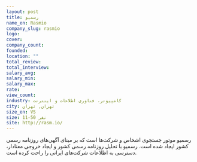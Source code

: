 ```yaml
---
layout: post
title: رسمیو
name_en: Rasmio
company_slug: rasmio
logo: 
cover: 
company_count:
founded:
location: ""
total_review: 
total_interview: 
salary_avg: 
salary_min: 
salary_max: 
rate: 
view_count: 
industry: کامپیوتر، فناوری اطلاعات و اینترنت
city: تهران, تهران
size_en: VS
size: 11-50 نفر
site: http://rasm.io/
---
```


رسمیو موتور جستجوی اشخاص و شرکت‌ها است که بر مبنای آگهی‌های روزنامه رسمی کشور ایجاد شده است. رسمیو با تحلیل روزنامه رسمی کشور و ایجاد خروجی معنادار، دسترسی به اطلاعات شرکت‌های ایرانی را راحت کرده است.
